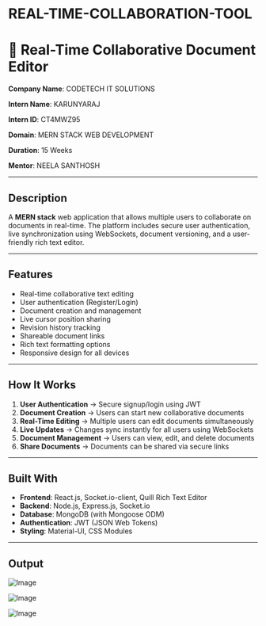 # REAL-TIME-COLLABORATION-TOOL

# 📄 Real-Time Collaborative Document Editor

**Company Name**: CODETECH IT SOLUTIONS

**Intern Name**: KARUNYARAJ

**Intern ID**: CT4MWZ95  

**Domain**: MERN STACK WEB DEVELOPMENT  

**Duration**: 15 Weeks  

**Mentor**: NEELA SANTHOSH  

---

## Description

A **MERN stack** web application that allows multiple users to collaborate on documents in real-time. The platform includes secure user authentication, live synchronization using WebSockets, document versioning, and a user-friendly rich text editor.

---

## Features

- Real-time collaborative text editing  
- User authentication (Register/Login)  
- Document creation and management  
- Live cursor position sharing  
- Revision history tracking  
- Shareable document links  
- Rich text formatting options  
- Responsive design for all devices  

---

## How It Works

1. **User Authentication** → Secure signup/login using JWT  
2. **Document Creation** → Users can start new collaborative documents  
3. **Real-Time Editing** → Multiple users can edit documents simultaneously  
4. **Live Updates** → Changes sync instantly for all users using WebSockets  
5. **Document Management** → Users can view, edit, and delete documents  
6. **Share Documents** → Documents can be shared via secure links  

---

## Built With

- **Frontend**: React.js, Socket.io-client, Quill Rich Text Editor  
- **Backend**: Node.js, Express.js, Socket.io  
- **Database**: MongoDB (with Mongoose ODM)  
- **Authentication**: JWT (JSON Web Tokens)  
- **Styling**: Material-UI, CSS Modules  

---

  ## Output
  
![Image](https://github.com/user-attachments/assets/2292dde7-5126-4db4-a4e8-f0a17b226e03)

![Image](https://github.com/user-attachments/assets/edcb7fba-2ac8-40f8-afaa-0aece3025c99)

![Image](https://github.com/user-attachments/assets/0906cfa7-85bb-4422-bf54-d3a0841a64fe)
